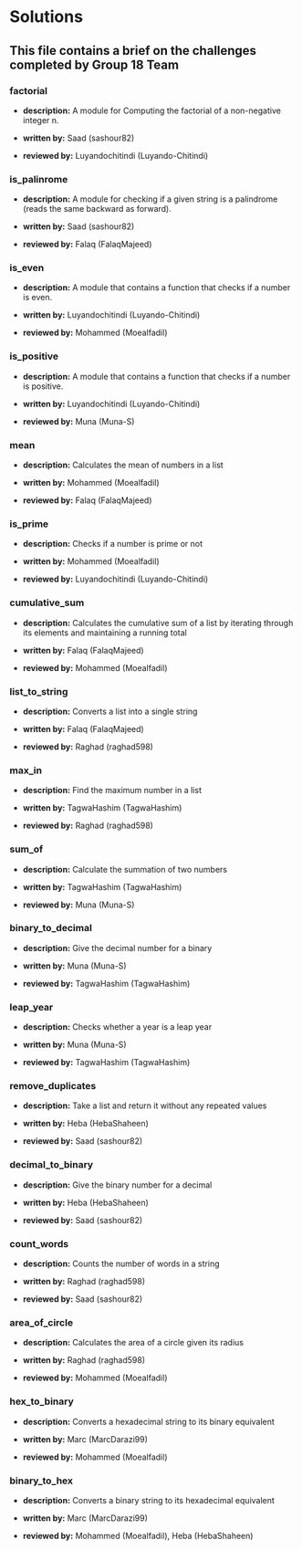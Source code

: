 # Solutions

## This file contains a brief on the challenges completed by Group 18 Team

### factorial

- **description:** A module for Computing the factorial of
  a non-negative integer n.

- **written by:** Saad (sashour82)
  
- **reviewed by:** Luyandochitindi (Luyando-Chitindi)

### is_palinrome

- **description:** A module for checking if a given string is
  a palindrome (reads the same backward as forward).

- **written by:** Saad (sashour82)
  
- **reviewed by:** Falaq (FalaqMajeed)

### is_even

- **description:** A module that contains a function that checks if a number is even.

- **written by:** Luyandochitindi (Luyando-Chitindi)

- **reviewed by:** Mohammed (Moealfadil)

### is_positive

- **description:** A module that contains a function that checks if a number is positive.

- **written by:** Luyandochitindi (Luyando-Chitindi)

- **reviewed by:** Muna (Muna-S)

### mean

- **description:** Calculates the mean of numbers in a list

- **written by:** Mohammed (Moealfadil)

- **reviewed by:** Falaq (FalaqMajeed)

### is_prime

- **description:** Checks if a number is prime or not
  
- **written by:** Mohammed (Moealfadil)
  
- **reviewed by:** Luyandochitindi (Luyando-Chitindi)

### cumulative_sum

- **description:** Calculates the cumulative sum of a list by iterating
  through its elements and maintaining a running total
  
- **written by:** Falaq (FalaqMajeed)
  
- **reviewed by:** Mohammed (Moealfadil)

### list_to_string

- **description:** Converts a list into a single string
  
- **written by:** Falaq (FalaqMajeed)
  
- **reviewed by:** Raghad (raghad598)

### max_in

- **description:** Find the maximum number in a list
  
- **written by:** TagwaHashim (TagwaHashim)
  
- **reviewed by:** Raghad (raghad598)

### sum_of

- **description:** Calculate the summation of two numbers
  
- **written by:** TagwaHashim (TagwaHashim)
  
- **reviewed by:** Muna (Muna-S)

### binary_to_decimal

- **description:** Give the decimal number for a binary
  
- **written by:** Muna (Muna-S)
  
- **reviewed by:** TagwaHashim (TagwaHashim)

### leap_year

- **description:** Checks whether a year is a leap year
  
- **written by:** Muna (Muna-S)
  
- **reviewed by:** TagwaHashim (TagwaHashim)

### remove_duplicates

- **description:** Take a list and return it without any repeated values
  
- **written by:** Heba (HebaShaheen)
  
- **reviewed by:** Saad (sashour82)

### decimal_to_binary

- **description:** Give the binary number for a decimal
  
- **written by:** Heba (HebaShaheen)
  
- **reviewed by:** Saad (sashour82)

### count_words

- **description:** Counts the number of words in a string
  
- **written by:** Raghad (raghad598)
  
- **reviewed by:** Saad (sashour82)

### area_of_circle

- **description:** Calculates the area of a circle given its radius
  
- **written by:** Raghad (raghad598)
  
- **reviewed by:** Mohammed (Moealfadil)

### hex_to_binary

- **description:** Converts a hexadecimal string to its binary equivalent
  
- **written by:** Marc (MarcDarazi99)
  
- **reviewed by:** Mohammed (Moealfadil)

### binary_to_hex

- **description:** Converts a binary string to its hexadecimal equivalent
  
- **written by:** Marc (MarcDarazi99)
  
- **reviewed by:** Mohammed (Moealfadil), Heba (HebaShaheen)
